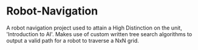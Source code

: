 # Robot-Navigation
A robot navigation project used to attain a High Distinction on the unit, 'Introduction to AI'. Makes use of custom written tree search algorithms to output a valid path for a robot to traverse a NxN grid.
